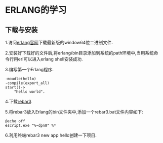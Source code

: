# ERLANG的学习 #

## 下载与安装 ##

1.访问[erlang官网](www.erlang.org)下载最新版的window64位二进制文件.

2.安装好下载好的文件后,将erlang/bin目录添加到系统的path环境中,当用系统命令行用erl可以进入erlang shell安装成功.

3.编写第一个Erlang程序.

``` 
-moudle(hello)
-compile(export_all)
start()->
    "hello world".
```

4.下载[rebar3](https://github.com/erlang/rebar3).

5.将rebar3放入Erlang的bin文件夹中,添加一个rebar3.bat文件内容如下:
```
@echo off
escript.exe "%~dpn0" %*
```

6.利用终端rebar3 new app hello创建一下项目.



